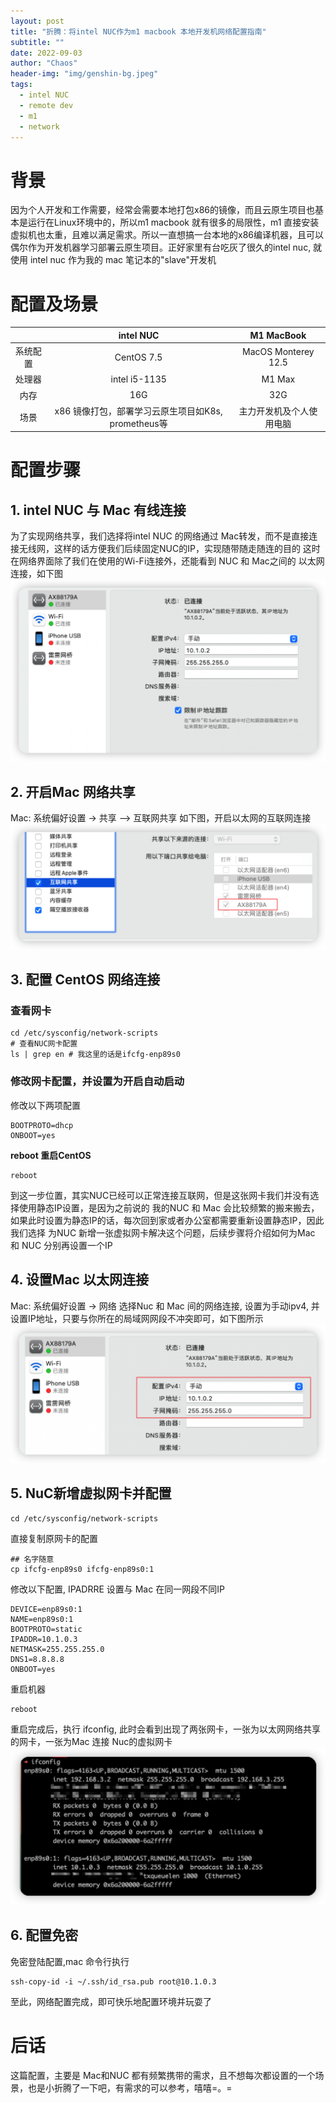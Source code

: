 ```yaml
---
layout: post
title: "折腾：将intel NUC作为m1 macbook 本地开发机网络配置指南"
subtitle: ""
date: 2022-09-03
author: "Chaos"
header-img: "img/genshin-bg.jpeg"
tags: 
  - intel NUC
  - remote dev
  - m1
  - network
---
```


# 背景
因为个人开发和工作需要，经常会需要本地打包x86的镜像，而且云原生项目也基本是运行在Linux环境中的，所以m1 macbook 就有很多的局限性，m1 直接安装虚拟机也太重，且难以满足需求。所以一直想搞一台本地的x86编译机器，且可以偶尔作为开发机器学习部署云原生项目。正好家里有台吃灰了很久的intel nuc, 就使用 intel nuc 作为我的 mac 笔记本的"slave"开发机

# 配置及场景

|         | intel NUC | M1 MacBook |
| :----: | :---: | :---:|
| 系统配置 | CentOS 7.5 | MacOS Monterey 12.5 |
| 处理器  | intel i5-1135 | M1 Max | 
| 内存    | 16G      | 32G |
| 场景    | x86 镜像打包，部署学习云原生项目如K8s, prometheus等 | 主力开发机及个人使用电脑 |

# 配置步骤
## 1. intel NUC 与 Mac 有线连接
为了实现网络共享，我们选择将intel NUC 的网络通过 Mac转发，而不是直接连接无线网，这样的话方便我们后续固定NUC的IP，实现随带随走随连的目的
这时在网络界面除了我们在使用的Wi-Fi连接外，还能看到 NUC 和 Mac之间的 以太网连接，如下图
![以太网连接](/img/ethernet.png)

## 2. 开启Mac 网络共享
Mac: 系统偏好设置 -> 共享 —> 互联网共享
如下图，开启以太网的互联网连接
![mac 开启网络共享](/img/mac_network_sharing.png)

## 3. 配置 CentOS 网络连接
### 查看网卡
```shell
cd /etc/sysconfig/network-scripts
# 查看NUC网卡配置
ls | grep en # 我这里的话是ifcfg-enp89s0
```

### 修改网卡配置，并设置为开启自动启动
修改以下两项配置
```shell
BOOTPROTO=dhcp
ONBOOT=yes
```
**reboot 重启CentOS**
```shell
reboot
```
到这一步位置，其实NUC已经可以正常连接互联网，但是这张网卡我们并没有选择使用静态IP设置，是因为之前说的 我的NUC 和 Mac 会比较频繁的搬来搬去，如果此时设置为静态IP的话，每次回到家或者办公室都需要重新设置静态IP，因此我们选择 为NUC 新增一张虚拟网卡解决这个问题，后续步骤将介绍如何为Mac 和 NUC 分别再设置一个IP

## 4. 设置Mac 以太网连接
Mac: 系统偏好设置 -> 网络
选择Nuc 和 Mac 间的网络连接, 设置为手动ipv4, 并设置IP地址，只要与你所在的局域网网段不冲突即可，如下图所示
![设置Mac 以太网连接](/img/set_mac_ethenet.png)

## 5. NuC新增虚拟网卡并配置
```shell
cd /etc/sysconfig/network-scripts
```
直接复制原网卡的配置
```shell
## 名字随意
cp ifcfg-enp89s0 ifcfg-enp89s0:1
```
修改以下配置, IPADRRE 设置与 Mac 在同一网段不同IP
```shell
DEVICE=enp89s0:1
NAME=enp89s0:1
BOOTPROTO=static
IPADDR=10.1.0.3
NETMASK=255.255.255.0
DNS1=8.8.8.8
ONBOOT=yes
```
重启机器
```shell
reboot
```
重启完成后，执行 ifconfig, 此时会看到出现了两张网卡，一张为以太网网络共享的网卡，一张为Mac 连接 Nuc的虚拟网卡
![ifconfig](/img/ifconfig.png)

## 6. 配置免密
免密登陆配置,mac 命令行执行
```shell
ssh-copy-id -i ~/.ssh/id_rsa.pub root@10.1.0.3
```
至此，网络配置完成，即可快乐地配置环境并玩耍了

# 后话
这篇配置，主要是 Mac和NUC 都有频繁携带的需求，且不想每次都设置的一个场景，也是小折腾了一下吧，有需求的可以参考，嘻嘻=。=







